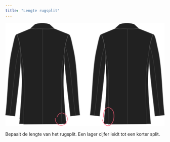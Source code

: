 ```yaml
---
title: "Lengte rugsplit"
---
```


![Lengte rugsplit](backventlength.svg)

Bepaalt de lengte van het rugsplit. Een lager cijfer leidt tot een korter split.




